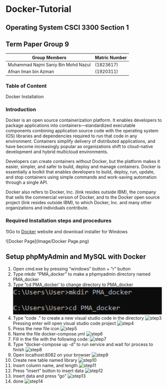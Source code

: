 # Docker-Tutorial

## Operating System CSCI 3300 Section 1
## Term Paper Group 9
Group Members | Matric Number
--------------|--------------
 Muhammad Najmi Saniy Bin Mohd Nazul | (1823617)
 Afnan Iman bin Azman | (1920311)

### Table of Content

Docker Installation

### Introduction
Docker is an open source containerization platform. It enables developers to package applications into containers—standardized executable components combining application source code with the operating system (OS) libraries and dependencies required to run that code in any environment. Containers simplify delivery of distributed applications, and have become increasingly popular as organizations shift to cloud-native development and hybrid multicloud environments.

Developers can create containers without Docker, but the platform makes it easier, simpler, and safer to build, deploy and manage containers. Docker is essentially a toolkit that enables developers to build, deploy, run, update, and stop containers using simple commands and work-saving automation through a single API.

Docker also refers to Docker, Inc. (link resides outside IBM), the company that sells the commercial version of Docker, and to the Docker open source project (link resides outside IBM), to which Docker, Inc. and many other organizations and individuals contribute.


### Required Installation steps and procedures
1)Go to [Docker](https://www.docker.com/products/docker-desktop/) website and download installer for Windows

![Docker Page](Image/Docker Page.png)

## Setup phpMyAdmin and MySQL with Docker
1. Open cmd.exe by pressing “windows” button + “r” button
2. Type mkdir “PMA_docker” to make a phpmyadmin directory named PMA_docker
3. Type “cd PMA_docker’ to change directory to PMA_docker
![step3](/Image/dockerPMAsetup/step3.png)
4. Type “code .” to create a new visual studio code in the directory
![step3](Docker-Tutorial/Image/dockerPMAsetup/step4.png)
   Pressing enter will open visual studio code project
![step4](Docker-Tutorial/Image/dockerPMAsetup/step4_2.png)
5. Press the new file icon
![step5](Docker-Tutorial/Image/dockerPMAsetup/step5.png)
6. Name the file docker-compose.yml
![step6](Docker-Tutorial/Image/dockerPMAsetup/step6.png)
7. Fill in the file with the following code:
![step7](Docker-Tutorial/Image/dockerPMAsetup/step7.png)
8. Type “docker-compose up -d” to run service and wait for process to finish
![step8](Docker-Tutorial/Image/dockerPMAsetup/step9.png)
9. Open localhost:8082 on your browser
![step9](Docker-Tutorial/Image/dockerPMAsetup/step10.png)
10. Create new table named library
![step10](Docker-Tutorial/Image/dockerPMAsetup/step11.png)
11. Insert column name, and length
![step11](Docker-Tutorial/Image/dockerPMAsetup/step12.png)
12. Press “insert” button to insert data
![step12](Docker-Tutorial/Image/dockerPMAsetup/step13.png)
13. Insert data and press “go”
![step13](Docker-Tutorial/Image/dockerPMAsetup/step14.png)
14. done 
![step14](Docker-Tutorial/Image/dockerPMAsetup/step15.png)

###
###
